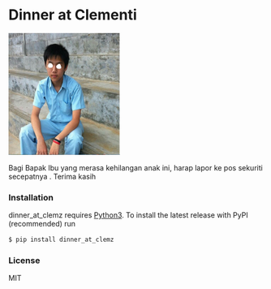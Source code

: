 # Dinner at Clementi
<p>
    <img src="logo/anonymous_mason.png" width="220" height="240" />
</p>
Bagi Bapak Ibu yang merasa kehilangan anak ini, harap lapor ke pos sekuriti secepatnya
.
Terima kasih

### Installation

dinner_at_clemz requires [Python3](https://www.python.org). To install the latest release with PyPI (recommended) run

```sh
$ pip install dinner_at_clemz
```
### License
MIT
